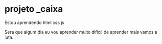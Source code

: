 # projeto _caixa
Estou aprendendo html css js
 
Sera que algum dia eu vou aprender muito difícil de aprender mais vamos a luta.